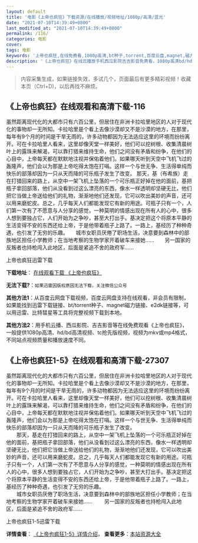 ```yaml
---
layout: default
title: '电影《上帝也疯狂》下载资源/在线播放/视频地址/1080p/高清/蓝光'
date: "2021-07-10T14:39:49+0800"
last_modified_at: "2021-07-10T14:39:49+0800"
permalink: /116/
categories: 电影
cover:
tags: 电影
keywords: '上帝也疯狂,在线免费看,1080p高清,bt种子,torrent,百度云盘,magnet,磁力链,迅雷下载资源'
description: '《上帝也疯狂》在线云播放手机西瓜影院吉吉影音免费看，1080p高清bd/hd未删减完整版和tc抢先枪版，mkv/mp4格式，附带bt/torrent种子、magnet/磁力链、百度云盘、网盘资源迅雷下载链接'
---
```


>内容采集生成，如果链接失效，多试几个，页面最后有更多精彩视频！收藏本页（Ctrl+D)，以后再找不麻烦。


## 《上帝也疯狂》在线观看和高清下载-116

虽然距离现代化的大都市只有六百公里，但居住在非洲卡拉哈里地区的人对于现代化的事物却一无所知。卡拉哈里是个看上去像沙漠却又不是沙漠的地方，在那里，每年有9个月的时间是干旱无雨的，许多动物都因为无法适应这里的环境而纷纷离开。可在卡拉哈里人看来，这里却像天堂一样美好，他们可以挖树根、收集清晨树叶上的露珠来解渴，可以靠打猎来维持生命，他们之间没有矛盾和纷争，在他们的心目中，上帝每天都在默默地注视并保佑着他们。如果哪天听到天空中飞机飞过的轰隆声，他们会以为那是上帝吃得太饱在打嗝。这样一个与世无争、生活得单纯而快乐的部落却因为一只从天而降的可乐瓶子发生了改变。   那天，基（布希族）走在打猎回来的路上，从空中一架飞机上坠落的一个可乐瓶正好掉在他的面前，基把瓶子拿回部落，他们从没看到过这么漂亮的东西，像水一样透明却坚硬无比，他们把它当做上帝送给他们的礼物，渐渐地他们还发现，它可以吹出美妙的声音，还可以用来磨蛇皮。总之，几乎每天人们都能发现它有新的用途。可瓶子只有一个，人们第一次有了不愿意与人分享的感觉，一种莫明的情感出现在所有人的心中，很多人想到要独占它，人们开始为之争吵，甚至大打出手。基决定把这个将原本平静的生活变得不安的东西还给上帝，于是他带着瓶子上路了。一路上，基经历了种种奇遇，也引发了无穷的乐趣。　　城市女职员厌倦了职场生活，决意要到森林中的部族地区担任小学教师；在当地考察的生物学家开着破车来接她……　　另一国家的反叛者也持枪闯入此地区，后面是紧追不舍的政府军……


上帝也疯狂迅雷下载

**下载地址**： [在线观看下载 《上帝也疯狂》](https://www.993dy.com//vod-detail-id-30774.html) 


**无法下载?**：`如果迅雷因版权原因无法下载，关注微信公众号 `

**其他方法1**：从百度云网盘下载视频，百度云网盘支持在线观看，非会员有限制，如果能找到迅雷下载链接、bt/torrent种子、magnet磁力链接、e2dk链接等，可以用迅雷、比特彗星等工具将完整视频下载到本地。

**其他方法2**：用手机云播、西瓜影院、吉吉影音等在线免费观看《上帝也疯狂》，一般提供1080p高清、hd/bd高清视频、tc抢先版视频，视频为mkv或mp4格式，不同站点视频质量和播放速度不同。


## 《上帝也疯狂1-5》在线观看和高清下载-27307

虽然距离现代化的大都市只有六百公里，但居住在非洲卡拉哈里地区的人对于现代化的事物却一无所知。卡拉哈里是个看上去像沙漠却又不是沙漠的地方，在那里，每年有9个月的时间是干旱无雨的，许多动物都因为无法适应这里的环境而纷纷离开。可在卡拉哈里人看来，这里却像天堂一样美好，他们可以挖树根、收集清晨树叶上的露珠来解渴，可以靠打猎来维持生命，他们之间没有矛盾和纷争，在他们的心目中，上帝每天都在默默地注视并保佑着他们。如果哪天听到天空中飞机飞过的轰隆声，他们会以为那是上帝吃得太饱在打嗝。这样一个与世无争、生活得单纯而快乐的部落却因为一只从天而降的可乐瓶子发生了改变。<br />　　那天，基走在打猎回来的路上，从空中一架飞机上坠落的一个可乐瓶正好掉在他的面前，基把瓶子拿回部落，他们从没看到过这么漂亮的东西，像水一样透明却坚硬无比，他们把它当做上帝送给他们的礼物，渐渐地他们还发现，它可以吹出美妙的声音，还可以用来磨蛇皮。总之，几乎每天人们都能发现它有新的用途。可瓶子只有一个，人们第一次有了不愿意与人分享的感觉，一种莫明的情感出现在所有人的心中，很多人想到要独占它，人们开始为之争吵，甚至大打出手。基决定把这个将原本平静的生活变得不安的东西还给上帝，于是他带着瓶子上路了。一路上，基经历了种种奇遇，也引发了无穷的乐趣。<br />　　城市女职员厌倦了职场生活，决意要到森林中的部族地区担任小学教师；在当地考察的生物学家开着破车来接她&hellip;… 　　另一国家的反叛者也持枪闯入此地区，后面是紧追不舍的政府军&hellip;…


上帝也疯狂1-5迅雷下载

**详情查看**： [《上帝也疯狂1-5》详情介绍](/movie/27307/)， **查看更多**：[本站资源大全](/movie/t/all/)


